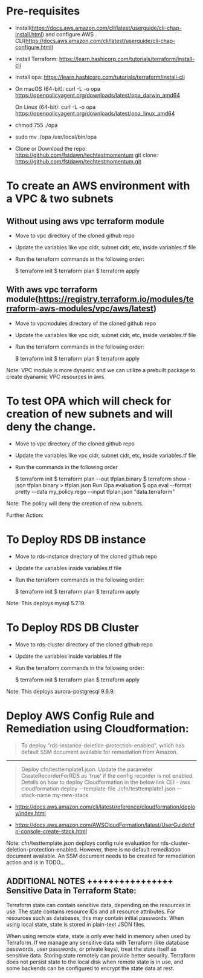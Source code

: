 Pre-requisites
==============

-   Install(https://docs.aws.amazon.com/cli/latest/userguide/cli-chap-install.html) and configure AWS CLI(https://docs.aws.amazon.com/cli/latest/userguide/cli-chap-configure.html)

-   Install Terraform: https://learn.hashicorp.com/tutorials/terraform/install-cli

-   Install opa: https://learn.hashicorp.com/tutorials/terraform/install-cli

>>>>
-	On macOS (64-bit):
    curl -L -o opa https://openpolicyagent.org/downloads/latest/opa_darwin_amd64

    On Linux (64-bit):
    curl -L -o opa https://openpolicyagent.org/downloads/latest/opa_linux_amd64

-	chmod 755 ./opa

-  sudo mv ./opa /usr/local/bin/opa
>>>>

- Clone or Download the repo: https://github.com/fstdawn/techtestmomentum
	git clone: https://github.com/fstdawn/techtestmomentum.git


To create an AWS environment with a VPC & two subnets
=====================================================

Without using aws vpc terraform module
--------------------------------------

- Move to vpc directory of the cloned github repo
- Update the variables like vpc cidr, subnet cidr, etc, inside variables.tf file
- Run the terraform commands in the following order:

    $ terraform init
    $ terraform plan
    $ terraform apply


With aws vpc terraform module(https://registry.terraform.io/modules/terraform-aws-modules/vpc/aws/latest)
--------------------------------------

- Move to vpcmodules directory of the cloned github repo
- Update the variables like vpc cidr, subnet cidr, etc, inside variables.tf file
- Run the terraform commands in the following order:

    $ terraform init
    $ terraform plan
    $ terraform apply

Note: VPC module is more dynamic and we can utilize a prebuilt package to create dyanamic VPC resources in aws

To test OPA which will check for creation of new subnets and will deny the change.
==================================================================================
- Move to vpc directory of the cloned github repo
- Update the variables like vpc cidr, subnet cidr, etc, inside variables.tf file
- Run the commands in the following order

    $ terraform init
    $ terraform plan --out tfplan.binary
    $ terraform show -json tfplan.binary > tfplan.json
    Run Opa evaluation
    $ opa eval --format pretty --data my_policy.rego --input tfplan.json "data.terraform"

Note: The policy will deny the creation of new subnets.

Further Action: 

To Deploy RDS DB instance
=========================
- Move to rds-instance directory of the cloned github repo
- Update the variables inside variables.tf file
- Run the terraform commands in the following order:

    $ terraform init
    $ terraform plan
    $ terraform apply

Note: This deploys mysql 5.7.19.

To Deploy RDS DB Cluster
=========================

- Move to rds-cluster directory of the cloned github repo
- Update the variables inside variables.tf file
- Run the terraform commands in the following order:

    $ terraform init
    $ terraform plan
    $ terraform apply

Note: This deploys aurora-postgresql 9.6.9.

Deploy AWS Config Rule and Remediation using Cloudformation:
===========================================================

> To deploy "rds-instance-deletion-protection-enabled", which has default SSM document available for remediation from Amazon.
---------------------------------------------------------------------------------------------------------------------------

> Deploy cfn/testtemplate1.json. Update the parameter CreateRecorderForRDS as 'true' if the config recorder is not enabled.
Details on how to deploy Cloudformation in the below link
CLI - aws cloudformation deploy --template-file ./cfn/testtemplate1.json --stack-name my-new-stack
- https://docs.aws.amazon.com/cli/latest/reference/cloudformation/deploy/index.html

- https://docs.aws.amazon.com/AWSCloudFormation/latest/UserGuide/cfn-console-create-stack.html

Note: cfn/testtemplate.json deploys config rule evaluation for rds-cluster-deletion-protection-enabled. However, there is no default remediation document available. An SSM document needs to be created for remediation action and is in TODO...

ADDITIONAL NOTES
++++++++++++++++
Sensitive Data in Terraform State:
-----------------------------------

Terraform state can contain sensitive data, depending on the resources in use. The state contains resource IDs and all resource attributes. For resources such as databases, this may contain initial passwords. When using local state, state is stored in plain-text JSON files.

When using remote state, state is only ever held in memory when used by Terraform. If we manage any sensitive data with Terraform (like database passwords, user passwords, or private keys), treat the state itself as sensitive data. Storing state remotely can provide better security. Terraform does not persist state to the local disk when remote state is in use, and some backends can be configured to encrypt the state data at rest.